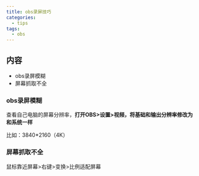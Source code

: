```yaml
---
title: obs录屏技巧
categories:
  - tips
tags:
  - obs
---
```

<meta name="referrer" content="no-referrer"/>

## 内容

- obs录屏模糊
- 屏幕抓取不全

<!--more-->

### obs录屏模糊

查看自己电脑的屏幕分辨率，**打开OBS>设置>视频，将基础和输出分辨率修改为和系统一样**

比如：3840*2160（4K）

### 屏幕抓取不全

鼠标靠近屏幕>右键>变换>比例适配屏幕
